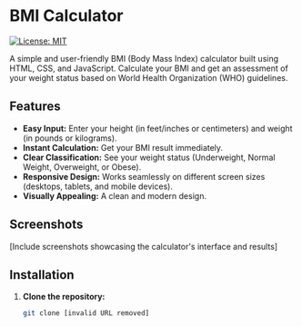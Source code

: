 # BMI Calculator

[![License: MIT](https://img.shields.io/badge/License-MIT-yellow.svg)](https://opensource.org/licenses/MIT)

A simple and user-friendly BMI (Body Mass Index) calculator built using HTML, CSS, and JavaScript. Calculate your BMI and get an assessment of your weight status based on World Health Organization (WHO) guidelines.

## Features

- **Easy Input:** Enter your height (in feet/inches or centimeters) and weight (in pounds or kilograms).
- **Instant Calculation:** Get your BMI result immediately.
- **Clear Classification:** See your weight status (Underweight, Normal Weight, Overweight, or Obese).
- **Responsive Design:** Works seamlessly on different screen sizes (desktops, tablets, and mobile devices).
- **Visually Appealing:** A clean and modern design.


## Screenshots

[Include screenshots showcasing the calculator's interface and results]

## Installation

1. **Clone the repository:**
   ```bash
   git clone [invalid URL removed]
